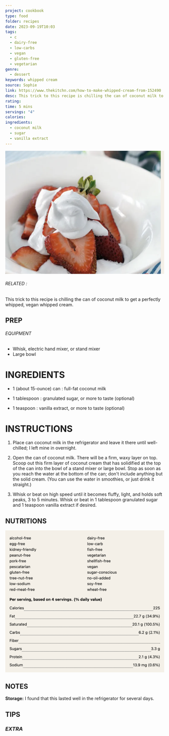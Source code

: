 ```yaml
---
project: cookbook
type: food
folder: recipes
date: 2023-09-19T10:03
tags:
  - c
  - dairy-free
  - low-carbs
  - vegan
  - gluten-free
  - vegetarian
genre:
  - dessert
keywords: whipped cream
source: Sophie
link: https://www.thekitchn.com/how-to-make-whipped-cream-from-152490
desc: This trick to this recipe is chilling the can of coconut milk to get a perfectly whipped, vegan whipped cream.
rating: 
time: 5 mins
servings: "4"
calories: 
ingredients:
  - coconut milk
  - sugar
  - vanilla extract
---
```


![IMAGE](image_123.png)

###### *RELATED* : 

This trick to this recipe is chilling the can of coconut milk to get a perfectly whipped, vegan whipped cream.

## PREP

###### EQUIPMENT
- Whisk, electric hand mixer, or stand mixer
- Large bowl

# INGREDIENTS

- 1 (about 15-ounce) can : full-fat coconut milk
    
- 1 tablespoon : granulated sugar, or more to taste (optional)
    
- 1 teaspoon : vanilla extract, or more to taste (optional)

# INSTRUCTIONS

1. Place can coconut milk in the refrigerator and leave it there until well-chilled; I left mine in overnight.
    
2. Open the can of coconut milk. There will be a firm, waxy layer on top. Scoop out this firm layer of coconut cream that has solidified at the top of the can into the bowl of a stand mixer or large bowl. Stop as soon as you reach the water at the bottom of the can; don't include anything but the solid cream. (You can use the water in smoothies, or just drink it straight.)
    
3. Whisk or beat on high speed until it becomes fluffy, light, and holds soft peaks, 3 to 5 minutes. Whisk or beat in 1 tablespoon granulated sugar and 1 teaspoon vanilla extract if desired.


## NUTRITIONS

![IMAGE](image_122.png)


## NOTES

**Storage:** I found that this lasted well in the refrigerator for several days.

## TIPS



### *EXTRA*




